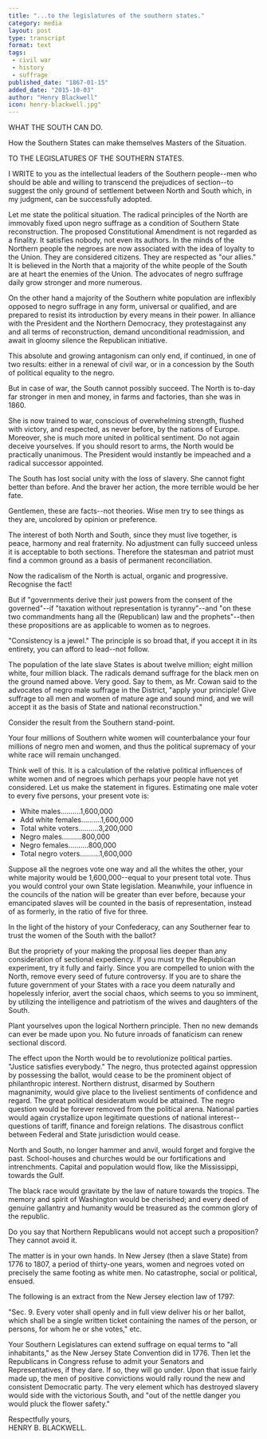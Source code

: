 ```yaml
---
title: "...to the legislatures of the southern states."
category: media
layout: post
type: transcript
format: text
tags: 
 - civil war
 - history
 - suffrage
published_date: "1867-01-15"
added_date: "2015-10-03"
author: "Henry Blackwell"
icon: henry-blackwell.jpg"
---
```


WHAT THE SOUTH CAN DO.

How the Southern States can make themselves Masters of the Situation.

TO THE LEGISLATURES OF THE SOUTHERN STATES.

I WRITE to you as the intellectual leaders of the Southern people--men who should be able and willing to transcend the prejudices of section--to suggest the only ground of settlement between North and South which, in my judgment, can be successfully adopted.

Let me state the political situation. The radical principles of the North are immovably fixed upon negro suffrage as a condition of Southern State reconstruction. The proposed Constitutional Amendment is not regarded as a finality. It satisfies nobody, not even its authors. In the minds of the Northern people the negroes are now associated with the idea of loyalty to the Union. They are considered citizens. They are respected as "our allies." It is believed in the North that a majority of the white people of the South are at heart the enemies of the Union. The advocates of negro suffrage daily grow stronger and more numerous.

On the other hand a majority of the Southern white population are inflexibly opposed to negro suffrage in any form, universal or qualified, and are prepared to resist its introduction by every means in their power. In alliance with the President and the Northern Democracy, they protestagainst any and all terms of reconstruction, demand unconditional readmission, and await in gloomy silence the Republican initiative.

This absolute and growing antagonism can only end, if continued, in one of two results: either in a renewal of civil war, or in a concession by the South of political equality to the negro.

But in case of war, the South cannot possibly succeed. The North is to-day far stronger in men and money, in farms and factories, than she was in 1860.

She is now trained to war, conscious of overwhelming strength, flushed with victory, and respected, as never before, by the nations of Europe. Moreover, she is much more united in political sentiment. Do not again deceive yourselves. If you should resort to arms, the North would be practically unanimous. The President would instantly be impeached and a radical successor appointed.

The South has lost social unity with the loss of slavery. She cannot fight better than before. And the braver her action, the more terrible would be her fate.

Gentlemen, these are facts--not theories. Wise men try to see things as they are, uncolored by opinion or preference.

The interest of both North and South, since they must live together, is peace, harmony and real fraternity. No adjustment can fully succeed unless it is acceptable to both sections. Therefore the statesman and patriot must find a common ground as a basis of permanent reconciliation.

Now the radicalism of the North is actual, organic and progressive. Recognise the fact!

But if "governments derive their just powers from the consent of the governed"--if "taxation without representation is tyranny"--and "on these two commandments hang all the (Republican) law and the prophets"--then these propositions are as applicable to women as to negroes.

"Consistency is a jewel." The principle is so broad that, if you accept it in its entirety, you can afford to lead--not follow.

The population of the late slave States is about twelve million; eight million white, four million black. The radicals demand suffrage for the black men on the ground named above. Very good. Say to them, as Mr. Cowan said to the advocates of negro male suffrage in the District, "apply your principle! Give suffrage to all men and women of mature age and sound mind, and we will accept it as the basis of State and national reconstruction."

Consider the result from the Southern stand-point.

Your four millions of Southern white women will counterbalance your four millions of negro men and women, and thus the political supremacy of your white race will remain unchanged.

Think well of this. It is a calculation of the relative political influences of white women and of negroes which perhaps your people have not yet considered. Let us make the statement in figures. Estimating one male voter to every five persons, your present vote is:

 * White males..........1,600,000
 * Add white females..........1,600,000
 * Total white voters..........3,200,000
 * Negro males..........800,000
 * Negro females..........800,000
 * Total negro voters..........1,600,000

Suppose all the negroes vote one way and all the whites the other, your white majority would be 1,600,000--equal to your present total vote. Thus you would control your own State legislation. Meanwhile, your influence in the councils of the nation will be greater than ever before, because your emancipated slaves will be counted in the basis of representation, instead of as formerly, in the ratio of five for three.

In the light of the history of your Confederacy, can any Southerner fear to trust the women of the South with the ballot?

But the propriety of your making the proposal lies deeper than any consideration of sectional expediency. If you must try the Republican experiment, try it fully and fairly. Since you are compelled to union with the North, remove every seed of future controversy. If you are to share the future government of your States with a race you deem naturally and hopelessly inferior, avert the social chaos, which seems to you so imminent, by utilizing the intelligence and patriotism of the wives and daughters of the South.

Plant yourselves upon the logical Northern principle. Then no new demands can ever be made upon you. No future inroads of fanaticism can renew sectional discord.

The effect upon the North would be to revolutionize political parties. "Justice satisfies everybody." The negro, thus protected against oppression by possessing the ballot, would cease to be the prominent object of philanthropic interest. Northern distrust, disarmed by Southern magnanimity, would give place to the liveliest sentiments of confidence and regard. The great political desideratum would be attained. The negro question would be forever removed from the political arena. National parties would again crystallize upon legitimate questions of national interest--questions of tariff, finance and foreign relations. The disastrous conflict between Federal and State jurisdiction would cease. 

North and South, no longer hammer and anvil, would forget and forgive the past. School-houses and churches would be our fortifications and intrenchments. Capital and population would flow, like the Mississippi, towards the Gulf.

The black race would gravitate by the law of nature towards the tropics. The memory and spirit of Washington would be cherished; and every deed of genuine gallantry and humanity would be treasured as the common glory of the republic.

Do you say that Northern Republicans would not accept such a proposition? They cannot avoid it.

The matter is in your own hands. In New Jersey (then a slave State) from 1776 to 1807, a period of thirty-one years, women and negroes voted on precisely the same footing as white men. No catastrophe, social or political, ensued.

The following is an extract from the New Jersey election law of 1797:

"Sec. 9. Every voter shall openly and in full view deliver his or her ballot, which shall be a single written ticket containing the names of the person, or persons, for whom he or she votes," etc.

Your Southern Legislatures can extend suffrage on equal terms to "all inhabitants," as the New Jersey State Convention did in 1776. Then let the Republicans in Congress refuse to admit your Senators and Representatives, if they dare. If so, they will go under. Upon that issue fairly made up, the men of positive convictions would rally round the new and consistent Democratic party. The very element which has destroyed slavery would side with the victorious South, and "out of the nettle danger you would pluck the flower safety."

Respectfully yours,  
HENRY B. BLACKWELL.
